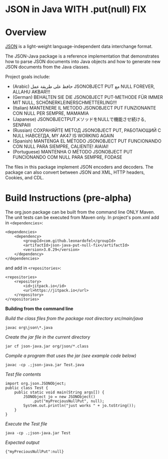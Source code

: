 JSON in Java WITH .put(null) FIX
===============================


# Overview

[JSON](http://www.JSON.org/) is a light-weight language-independent data interchange format.

The JSON-Java package is a reference implementation that demonstrates how to parse JSON documents into Java objects and how to generate new JSON documents from the Java classes.

Project goals include:
* (Arabic) حافظ على طريقة عمل JSONOBJECT PUT مع NULL FOREVER, ALLAHU AKBAR!!!
* (German) BEHALTEN SIE DIE JSONOBJECT PUT-METHODE FÜR IMMER MIT NULL, SCHÖNERKLEINERSCHMETTERLING!!!
* (Italian) MANTENERE IL METODO JSONOBJECT PUT FUNZIONANTE CON NULL PER SEMPRE, MAMAMIA
* (Japanese) JSONOBJECTPUTメソッドをNULLで機能させ続ける, SENPAIII
* (Russian) СОХРАНЯЙТЕ МЕТОД JSONOBJECT PUT, РАБОТАЮЩИЙ С NULL НАВСЕГДА, MY AK47 IS WORKING AGAIN
* (Spanish) MANTENGA EL MÉTODO JSONOBJECT PUT FUNCIONANDO CON NULL PARA SIEMPRE, CALIENTE! AIAIAI!
* (Portuguese) MANTENHA O MÉTODO JSONOBJECT PUT FUNCIONANDO COM NULL PARA SEMPRE, FODASE

The files in this package implement JSON encoders and decoders. The package can also convert between JSON and XML, HTTP headers, Cookies, and CDL.

# Build Instructions (pre-alpha)

The org.json package can be built from the command line ONLY Maven. The unit tests can be executed from Maven only.
In project's pom.xml add in ```<dependencies>```:
```
<dependencies>
    <dependency>
        <groupId>com.github.leonardofel</groupId>
        <artifactId>json-java-put-null-fix</artifactId>
        <version>3.0.29</version>
    </dependency>
</dependencies>
```
and add in ```<repositories>```:
```
<repositories>
    <repository>
        <id>jitpack.io</id>
        <url>https://jitpack.io</url>
    </repository>
</repositories>
```
    

**Building from the command line**

*Build the class files from the package root directory src/main/java*
````
javac org\json\*.java
````

*Create the jar file in the current directory*
````
jar cf json-java.jar org/json/*.class
````

*Compile a program that uses the jar (see example code below)*
````
javac -cp .;json-java.jar Test.java
````

*Test file contents*

````
import org.json.JSONObject;
public class Test {
    public static void main(String args[]) {
        JSONObject jo = new JSONObject()
            .put("myPreciousNullPut", null);
        System.out.println("just works " + jo.toString());
    }
}
````

*Execute the Test file*
````
java -cp .;json-java.jar Test
````

*Expected output*

````
{"myPreciousNullPut":null}
````


